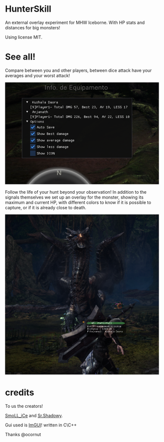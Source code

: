 # HunterSkill

An external overlay experiment for MHW Iceborne.
With HP stats and distances for big monsters!

Using license MIT.

# See all!
Compare between you and other players, between dice attack have your averages and your worst attack!

![STATICS](https://github.com/SmoLL-iCe/HunterSkill/blob/main/MH/statics.png)


Follow the life of your hunt beyond your observation!
In addition to the signals themselves we set up an overlay for the monster, showing its maximum and current HP, with different colors to know if it is possible to capture, or if it is already close to death.

![HP](https://github.com/SmoLL-iCe/HunterSkill/blob/main/MH/overlay.png)


# credits

To us the creators!

[SmoLL_iCe](https://github.com/SmoLL-iCe) and [Sr.Shadowy](https://github.com/SrShadowy).

Gui used is [ImGUI](https://github.com/ocornut/imgui)!
written in C\C++

Thanks @ocornut

